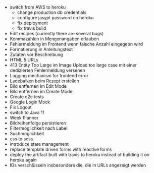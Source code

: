 - switch from AWS to heroku
  * change production db credentials
  * configure jasypt password on heroku
  * fix deployment
  * fix travis build
- Edit recipes (currently there are several bugs)
- Kommazahlen in Mengenangaben erlauben
- Fehlermeldung im Frontend wenn falsche Anzahl eingegebn wird
- Formatierung in Anleitungstext
- Zutaten vor Beschreibung
- HTML 5 URLs
- 413 Entity Too Large im Image Upload too large case mit einer dedizierten Fehlermeldung versehen
- Logging mechanism for frontend error
- Ladebalken beim Rezept erstellen
- Bild entfernen im Edit Mode
- Bild entfernen im Create Mode
- Create e2e tests
- Google Login Mock
- Fix Logout
- switch to Java 11
- Week Planner
- Bildreihenfolge persistieren
- Filtermöglichkeit nach Label
- Suchmöglichkeit
- css to scss
- introduce state management
- replace template driven forms with reactive forms
- deploy the artifact built with travis to heroku instead of building it on heroku again
- IDs verschlüsseln insbesondere die, die in URLs angezeigt werden
